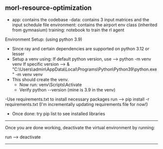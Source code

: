 morl-resource-optimization 
---------------------------
- app: contains the codebase
    -data: contains 3 input matrices and the input schedule file
    environment: contains the airport env class (inherited from gymnasium)
    training: notebook to train the rl agent

Environment Setup: 
 (using python 3.9)
- Since ray and certain dependencies are supported on python 3.12 or lesser
- Setup a venv using:
    If default python version, use --> python -m venv venv
    If specific version --> & "C:\Users\admin\AppData\Local\Programs\Python\Python39\python.exe" -m venv venv
- This should create the venv. 
    - Now run: venv\Scripts\Activate
    - Verify python --version (mine is 3.9 in the venv)

-Use requirements.txt to install necessary packages
    run --> pip install -r requirements.txt
    (I'm incrementally updating requirements file for now!)

- Once done: try pip list to see installed libraries

********

Once you are done working, deactivate the virtual environment by running:

run --> deactivate

********